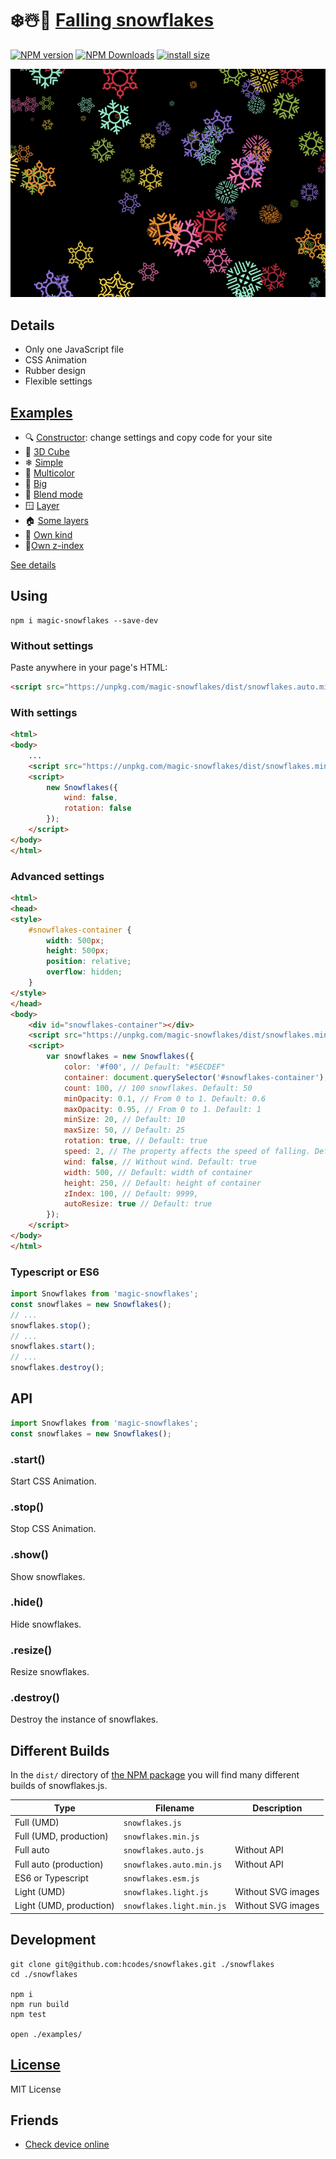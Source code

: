 ❄️☃️🎄 [Falling snowflakes](https://hcodes.github.io/demo-snowflakes/)
==================
[![NPM version](https://img.shields.io/npm/v/magic-snowflakes.svg)](https://www.npmjs.com/package/magic-snowflakes)
[![NPM Downloads](https://img.shields.io/npm/dm/magic-snowflakes.svg?style=flat)](https://www.npmjs.org/package/magic-snowflakes)
[![install size](https://packagephobia.com/badge?p=magic-snowflakes)](https://packagephobia.com/result?p=magic-snowflakes)

<img width="600" src="./img/flakes.png" />

## Details
- Only one JavaScript file
- CSS Animation
- Rubber design
- Flexible settings

## [Examples](https://hcodes.github.io/demo-snowflakes/)
- 🔍 [Constructor](https://hcodes.github.io/snowflakes/examples/constructor): change settings and copy code for your site
- 🎲 [3D Cube](https://hcodes.github.io/snowflakes/examples/3d_cube.html)
- ❄ [Simple](https://hcodes.github.io/snowflakes/examples/simple.html)
- 🎨 [Multicolor](https://hcodes.github.io/snowflakes/examples/multicolor.html)
- 🐘 [Big](https://hcodes.github.io/snowflakes/examples/big.html)
- 🍋 [Blend mode](https://hcodes.github.io/snowflakes/examples/blend_mode.html)
- 🪟 [Layer](https://hcodes.github.io/snowflakes/examples/layer.html)
- 🏠 [Some layers](https://hcodes.github.io/snowflakes/examples/some_layers.html)
- 💛 [Own kind](https://hcodes.github.io/snowflakes/examples/balls.html)
- 🗻[Own z-index](https://hcodes.github.io/snowflakes/examples/z-index.html)

[See details](https://github.com/hcodes/snowflakes/tree/master/examples)

## Using

```
npm i magic-snowflakes --save-dev
```

### Without settings
Paste anywhere in your page's HTML:
```html
<script src="https://unpkg.com/magic-snowflakes/dist/snowflakes.auto.min.js"></script>
```

### With settings
```html
<html>
<body>
    ...
    <script src="https://unpkg.com/magic-snowflakes/dist/snowflakes.min.js"></script>
    <script>
        new Snowflakes({
            wind: false,
            rotation: false
        });
    </script>
</body>
</html>
```

### Advanced settings
```html
<html>
<head>
<style>
    #snowflakes-container {
        width: 500px;
        height: 500px;
        position: relative;
        overflow: hidden;
    }
</style>
</head>
<body>
    <div id="snowflakes-container"></div>
    <script src="https://unpkg.com/magic-snowflakes/dist/snowflakes.min.js"></script>
    <script>
        var snowflakes = new Snowflakes({
            color: '#f00', // Default: "#5ECDEF"
            container: document.querySelector('#snowflakes-container'), // Default: document.body
            count: 100, // 100 snowflakes. Default: 50
            minOpacity: 0.1, // From 0 to 1. Default: 0.6
            maxOpacity: 0.95, // From 0 to 1. Default: 1
            minSize: 20, // Default: 10
            maxSize: 50, // Default: 25
            rotation: true, // Default: true
            speed: 2, // The property affects the speed of falling. Default: 1
            wind: false, // Without wind. Default: true
            width: 500, // Default: width of container
            height: 250, // Default: height of container
            zIndex: 100, // Default: 9999,
            autoResize: true // Default: true
        });
    </script>
</body>
</html>
```

### Typescript or ES6
```js
import Snowflakes from 'magic-snowflakes';
const snowflakes = new Snowflakes();
// ...
snowflakes.stop();
// ...
snowflakes.start();
// ...
snowflakes.destroy();
```

## API

```js
import Snowflakes from 'magic-snowflakes';
const snowflakes = new Snowflakes();
```

### .start()
Start CSS Animation.

### .stop()
Stop CSS Animation.

### .show()
Show snowflakes.

### .hide()
Hide snowflakes.

### .resize()
Resize snowflakes.

### .destroy()
Destroy the instance of snowflakes.

## Different Builds
In the `dist/` directory of [the NPM package](https://unpkg.com/magic-snowflakes/dist/) you will find many different builds of snowflakes.js.

|Type                   |Filename                 |Description         |
|-----------------------|-------------------------|--------------------|
|Full (UMD)             |`snowflakes.js`          |                    |
|Full (UMD, production) |`snowflakes.min.js`      |                    |
|Full auto              |`snowflakes.auto.js`     | Without API        |
|Full auto (production) |`snowflakes.auto.min.js` | Without API        |
|ES6 or Typescript      |`snowflakes.esm.js`      |                    |
|Light (UMD)            |`snowflakes.light.js`    | Without SVG images |
|Light (UMD, production)|`snowflakes.light.min.js`| Without SVG images |


## Development
```
git clone git@github.com:hcodes/snowflakes.git ./snowflakes
cd ./snowflakes

npm i
npm run build
npm test

open ./examples/
```

## [License](LICENSE)
MIT License


## Friends
- [Check device online](https://checkdevice.online/?from=github-snowflakes)
